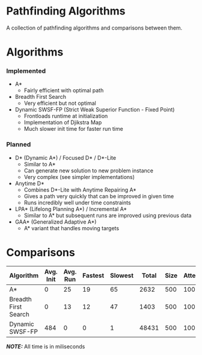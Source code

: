 # Pathfinding Algorithms
A collection of pathfinding algorithms and comparisons between them.

# Algorithms
### Implemented
  - A*
    - Fairly efficient with optimal path
  - Breadth First Search
    - Very efficient but not optimal
  - Dynamic SWSF-FP (Strict Weak Superior Function - Fixed Point)
    - Frontloads runtime at initialization
    - Implementation of Djikstra Map
    - Much slower init time for faster run time

### Planned
   - D* (Dynamic A*) / Focused D* / D*-Lite
     - Similar to A*
     - Can generate new solution to new problem instance
     - Very complex (see simpler implementations)
   - Anytime D*
     - Combines D*-Lite with Anytime Repairing A*
     - Gives a path very quickly that can be improved in given time
     - Runs incredibly well under time constraints
   - LPA* (Lifelong Planning A*) / Incremental A*
     - Similar to A* but subsequent runs are improved using previous data
   - GAA* (Generalized Adaptive A*)
     - A* variant that handles moving targets

# Comparisons

|           Algorithm|       Avg. Init|        Avg. Run|         Fastest|         Slowest|           Total|            Size|        Attempts|       Successes|
|--------------------|----------------|----------------|----------------|----------------|----------------|----------------|----------------|----------------|
|                  A*|               0|              25|              19|              65|            2632|             500|             100|              86|
|Breadth First Search|               0|              13|              12|              47|            1403|             500|             100|              86|
|     Dynamic SWSF-FP|             484|               0|               0|               1|           48431|             500|             100|              86|

**_NOTE:_**  All time is in miliseconds
